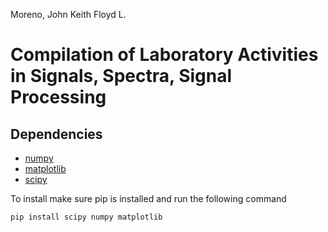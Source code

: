Moreno, John Keith Floyd L.
# Compilation of Laboratory Activities in Signals, Spectra, Signal Processing

## Dependencies
- [numpy](https://numpy.org/)
- [matplotlib](https://matplotlib.org/)
- [scipy](https://docs.scipy.org/doc//scipy/index.html)

To install make sure pip is installed and run the following command
```bash
pip install scipy numpy matplotlib
```
